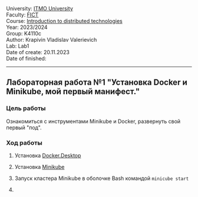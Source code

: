 University: [ITMO University](https://itmo.ru/ru/)\
Faculty: [FICT](https://fict.itmo.ru)\
Course: [Introduction to distributed technologies](https://github.com/itmo-ict-faculty/introduction-to-distributed-technologies)\
Year: 2023/2024\
Group: K4110c\
Author: Krapivin Vladislav Valerievich\
Lab: Lab1\
Date of create: 20.11.2023\
Date of finished:

___
## Лабораторная работа №1 "Установка Docker и Minikube, мой первый манифест."
### Цель работы
Ознакомиться с инструментами Minikube и Docker, развернуть свой первый "под".
### Ход работы
1. Установка [Docker.Desktop](https://www.docker.com/products/docker-desktop/)
   
2. Установка [Minikube](https://minikube.sigs.k8s.io/docs/start/)

3. Запуск кластера Minikube в оболочке Bash командой ``minicube start``

4. 
